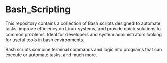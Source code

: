 # Bash_Scripting
This repository contains a collection of Bash scripts designed to automate tasks, improve efficiency on Linux systems, and provide quick solutions to common problems. Ideal for developers and system administrators looking for useful tools in bash environments.

Bash scripts combine terminal commands and logic into programs that can execute or automate tasks, and much more.
